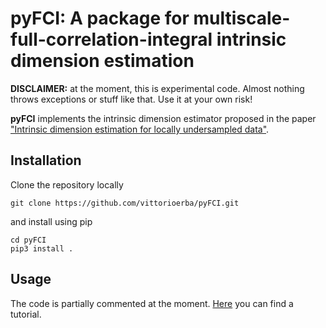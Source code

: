 # pyFCI: A package for multiscale-full-correlation-integral intrinsic dimension estimation

**DISCLAIMER:** at the moment, this is experimental code. Almost nothing throws exceptions or stuff like that. Use it at your own risk!

**pyFCI** implements the intrinsic dimension estimator proposed in the paper ["Intrinsic dimension estimation for locally undersampled data"](https://www.nature.com/articles/s41598-019-53549-9).

## Installation

Clone the repository locally

    git clone https://github.com/vittorioerba/pyFCI.git

and install using pip

    cd pyFCI
    pip3 install .

## Usage

The code is partially commented at the moment.
[Here](./examples/Tutorial.ipynb) you can find a tutorial.
